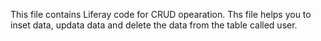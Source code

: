 This file contains Liferay code for CRUD opearation.
Ths file helps you to inset data, updata data and delete the data from the table called user.
